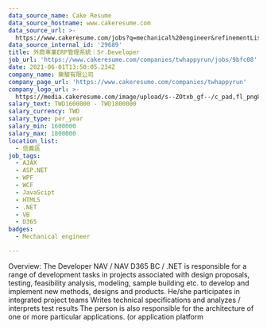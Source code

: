 ```yaml
---
data_source_name: Cake Resume
data_source_hostname: www.cakeresume.com
data_source_url: >-
  https://www.cakeresume.com/jobs?q=mechanical%20engineer&refinementList%5Blang_name%5D%5B0%5D=English&refinementList%5Bsalary_type%5D=per_year&range%5Bsalary_range%5D%5Bmin%5D=1000000&page=3
data_source_internal_id: '29689'
title: 外商車業ERP管理系統｜Sr.Developer
job_url: 'https://www.cakeresume.com/companies/twhappyrun/jobs/9bfc08'
date: 2021-06-01T13:50:05.234Z
company_name: 樂駿有限公司
company_page_url: 'https://www.cakeresume.com/companies/twhappyrun'
company_logo_url: >-
  https://media.cakeresume.com/image/upload/s--ZOtxb_gf--/c_pad,fl_png8,h_200,w_200/v1600742523/btrqxlez4fckhxxgx4qz.png
salary_text: TWD1600000 - TWD1800000
salary_currency: TWD
salary_type: per_year
salary_min: 1600000
salary_max: 1800000
location_list:
  - 信義區
job_tags:
  - AJAX
  - ASP.NET
  - WPF
  - WCF
  - JavaScipt
  - HTML5
  - .NET
  - VB
  - D365
badges:
  - Mechanical engineer

---
```


Overview: The Developer NAV / NAV D365 BC / .NET is responsible for a range of development tasks in projects associated with design proposals, testing, feasibility analysis, modeling, sample building etc. to develop and implement new methods, designs and products. He/she participates in integrated project teams Writes technical specifications and analyzes / interprets test results The person is also responsible for the architecture of one or more particular applications. (or application platform